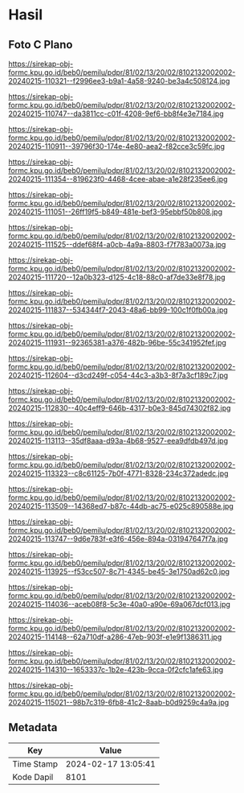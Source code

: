 # Hasil

## Foto C Plano

https://sirekap-obj-formc.kpu.go.id/beb0/pemilu/pdpr/81/02/13/20/02/8102132002002-20240215-110321--f2996ee3-b9a1-4a58-9240-be3a4c508124.jpg

https://sirekap-obj-formc.kpu.go.id/beb0/pemilu/pdpr/81/02/13/20/02/8102132002002-20240215-110747--da3811cc-c01f-4208-9ef6-bb8f4e3e7184.jpg

https://sirekap-obj-formc.kpu.go.id/beb0/pemilu/pdpr/81/02/13/20/02/8102132002002-20240215-110911--39796f30-174e-4e80-aea2-f82cce3c59fc.jpg

https://sirekap-obj-formc.kpu.go.id/beb0/pemilu/pdpr/81/02/13/20/02/8102132002002-20240215-111354--819623f0-4468-4cee-abae-a1e28f235ee6.jpg

https://sirekap-obj-formc.kpu.go.id/beb0/pemilu/pdpr/81/02/13/20/02/8102132002002-20240215-111051--26ff19f5-b849-481e-bef3-95ebbf50b808.jpg

https://sirekap-obj-formc.kpu.go.id/beb0/pemilu/pdpr/81/02/13/20/02/8102132002002-20240215-111525--ddef68f4-a0cb-4a9a-8803-f7f783a0073a.jpg

https://sirekap-obj-formc.kpu.go.id/beb0/pemilu/pdpr/81/02/13/20/02/8102132002002-20240215-111720--12a0b323-d125-4c18-88c0-af7de33e8f78.jpg

https://sirekap-obj-formc.kpu.go.id/beb0/pemilu/pdpr/81/02/13/20/02/8102132002002-20240215-111837--534344f7-2043-48a6-bb99-100c1f0fb00a.jpg

https://sirekap-obj-formc.kpu.go.id/beb0/pemilu/pdpr/81/02/13/20/02/8102132002002-20240215-111931--92365381-a376-482b-96be-55c341952fef.jpg

https://sirekap-obj-formc.kpu.go.id/beb0/pemilu/pdpr/81/02/13/20/02/8102132002002-20240215-112604--d3cd249f-c054-44c3-a3b3-8f7a3cf189c7.jpg

https://sirekap-obj-formc.kpu.go.id/beb0/pemilu/pdpr/81/02/13/20/02/8102132002002-20240215-112830--40c4eff9-646b-4317-b0e3-845d74302f82.jpg

https://sirekap-obj-formc.kpu.go.id/beb0/pemilu/pdpr/81/02/13/20/02/8102132002002-20240215-113113--35df8aaa-d93a-4b68-9527-eea9dfdb497d.jpg

https://sirekap-obj-formc.kpu.go.id/beb0/pemilu/pdpr/81/02/13/20/02/8102132002002-20240215-113323--c8c61125-7b0f-4771-8328-234c372adedc.jpg

https://sirekap-obj-formc.kpu.go.id/beb0/pemilu/pdpr/81/02/13/20/02/8102132002002-20240215-113509--14368ed7-b87c-44db-ac75-e025c890588e.jpg

https://sirekap-obj-formc.kpu.go.id/beb0/pemilu/pdpr/81/02/13/20/02/8102132002002-20240215-113747--9d6e783f-e3f6-456e-894a-031947647f7a.jpg

https://sirekap-obj-formc.kpu.go.id/beb0/pemilu/pdpr/81/02/13/20/02/8102132002002-20240215-113925--f53cc507-8c71-4345-be45-3e1750ad62c0.jpg

https://sirekap-obj-formc.kpu.go.id/beb0/pemilu/pdpr/81/02/13/20/02/8102132002002-20240215-114036--aceb08f8-5c3e-40a0-a90e-69a067dcf013.jpg

https://sirekap-obj-formc.kpu.go.id/beb0/pemilu/pdpr/81/02/13/20/02/8102132002002-20240215-114148--62a710df-a286-47eb-903f-e1e9f1386311.jpg

https://sirekap-obj-formc.kpu.go.id/beb0/pemilu/pdpr/81/02/13/20/02/8102132002002-20240215-114310--1653337c-1b2e-423b-9cca-0f2cfc1afe63.jpg

https://sirekap-obj-formc.kpu.go.id/beb0/pemilu/pdpr/81/02/13/20/02/8102132002002-20240215-115021--98b7c319-6fb8-41c2-8aab-b0d9259c4a9a.jpg


## Metadata

| Key        | Value               |
| ---------- | ------------------- |
| Time Stamp | 2024-02-17 13:05:41 |
| Kode Dapil | 8101                |



